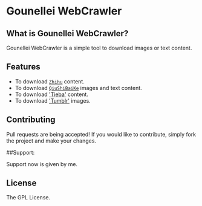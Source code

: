 # Gounellei WebCrawler

## What is Gounellei WebCrawler?

Gounellei WebCrawler is a simple tool to download images or text content.

## Features

* To download [`Zhihu`](http://www.zhihu.com/) content.
* To download [`QiuShiBaiKe`](http://www.qiushibaike.com/) images and text content.
* To download ['Tieba'](http://tieba.baidu.com/) content.
* To download ['Tumblr'](https://www.tumblr.com/) images.

## Contributing

Pull requests are being accepted! If you would like to contribute, simply fork
the project and make your changes.

##Support:

Support now is given by me.

## License

The GPL License.
